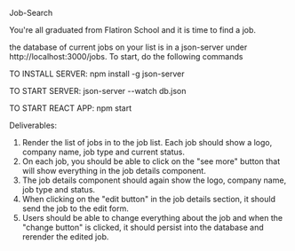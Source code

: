 Job-Search

You're all graduated from Flatiron School and it is time to find a job.

the database of current jobs on your list is in a json-server under http://localhost:3000/jobs. To start, do the following commands

TO INSTALL SERVER: npm install -g json-server

TO START SERVER: json-server --watch db.json

TO START REACT APP: npm start


Deliverables:

1. Render the list of jobs in to the job list. Each job should show a logo, company name, job type and current status.
2. On each job, you should be able to click on the "see more" button that will show everything in the job details component.
3. The job details component should again show the logo, company name, job type and status.
4. When clicking on the "edit button" in the job details section, it should send the job to the edit form.
5. Users should be able to change everything about the job and when the "change button" is clicked, it should persist into the database and rerender the edited job.
